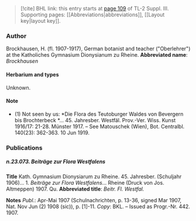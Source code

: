 > [!cite] BHL link: this entry starts at [page 109](https://www.biodiversitylibrary.org/page/33266416) of TL-2 Suppl. III.
> Supporting pages: [[Abbreviations|abbreviations]], [[Layout key|layout key]].

### Author

Brockhausen, H. (fl. 1907-1917), German botanist and teacher ("Oberlehrer") at the Katholiches Gymnasium Dionysianum zu Rheine. 
**Abbreviated name**: *Brockhausen*

#### Herbarium and types

Unknown.

#### Note

- (1) Not seen by us: *Die Flora des Teutoburger Waldes von Bevergern bis Brochterbeck *... 45. Jahresber. Westfäl. Prov.-Ver. Wiss. Kunst 1916/17: 21-28. Münster 1917. – See Matouschek (Wien), Bot. Centralbl. 140(23): 362-363. 10 Jun 1919.

### Publications

##### n.23.073. Beiträge zur Flora Westfalens

**Title**
Kath. Gymnasium Dionysiarum zu Rheine. 45. Jahresber. (Schuljahr 1906)... 1. *Beiträge zur Flora Westfalens*... Rheine (Druck von Jos. Altmeppen) 1907. Qu.
**Abbreviated title**: *Beitr. Fl. Westfal.*

**Notes**
*Publ*.: Apr-Mai 1907 (Schulnachrichten, p. 13-36, signed Mar 1907, Nat. Nov Jun (2) 1908 (sic)), p. \[1\]-11. *Copy*: BKL. – Issued as Progr.-Nr. 442. 1907.

